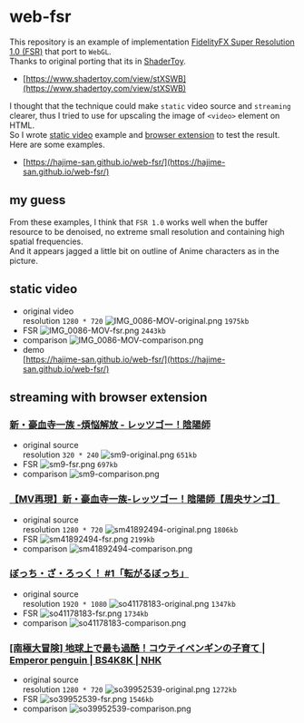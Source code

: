 # web-fsr

This repository is an example of implementation
[FidelityFX Super Resolution 1.0 (FSR)](https://gpuopen.com/fidelityfx-superresolution/)
that port to `WebGL`.\
Thanks to original porting that its in [ShaderToy](https://www.shadertoy.com/).

- [https://www.shadertoy.com/view/stXSWB](https://www.shadertoy.com/view/stXSWB)

I thought that the technique could make `static` video source and `streaming`
clearer, thus I tried to use for upscaling the image of `<video>` element on
HTML.\
So I wrote [static video](./example/) example and
[browser extension](./browser-extension/) to test the result.\
Here are some examples.

- [https://hajime-san.github.io/web-fsr/](https://hajime-san.github.io/web-fsr/)

## my guess

From these examples, I think that `FSR 1.0` works well when the buffer resource
to be denoised, no extreme small resolution and containing high spatial
frequencies.\
And it appears jagged a little bit on outline of Anime characters as in the
picture.

## static video

- original video
  \
  resolution `1280 * 720`
  ![IMG_0086-MOV-original.png](assets/IMG_0086-MOV-original.png?raw=true "IMG_0086-MOV-original")
  `1975kb`
- FSR
  ![IMG_0086-MOV-fsr.png](assets/IMG_0086-MOV-fsr.png?raw=true "IMG_0086-MOV-fsr")
  `2443kb`
- comparison
  ![IMG_0086-MOV-comparison.png](assets/IMG_0086-MOV-comparison.png?raw=true "IMG_0086-MOV-comparison")
- demo
  \
  [https://hajime-san.github.io/web-fsr/](https://hajime-san.github.io/web-fsr/)

## streaming with browser extension

### [新・豪血寺一族 -煩悩解放 - レッツゴー！陰陽師](https://www.nicovideo.jp/watch/sm9)

- original source
  \
  resolution `320 * 240`
  ![sm9-original.png](assets/sm9-original.png?raw=true "sm9-original") `651kb`
- FSR ![sm9-fsr.png](assets/sm9-fsr.png?raw=true "sm9-fsr") `697kb`
- comparison
  ![sm9-comparison.png](assets/sm9-comparison.png?raw=true "sm9-comparison")

### [【MV再現】新・豪血寺一族‐レッツゴー！陰陽師【周央サンゴ】](https://www.nicovideo.jp/watch/sm41892494)

- original source
  \
  resolution `1280 * 720`
  ![sm41892494-original.png](assets/sm41892494-original.png?raw=true "sm41892494-original")
  `1806kb`
- FSR ![sm41892494-fsr.png](assets/sm41892494-fsr.png?raw=true "sm41892494-fsr")
  `2199kb`
- comparison
  ![sm41892494-comparison.png](assets/sm41892494-comparison.png?raw=true "sm41892494-comparison")

### [ぼっち・ざ・ろっく！ #1「転がるぼっち」](https://www.nicovideo.jp/watch/so41178183)

- original source
  \
  resolution `1920 * 1080`
  ![so41178183-original.png](assets/so41178183-original.png?raw=true "so41178183-original")
  `1347kb`
- FSR ![so41178183-fsr.png](assets/so41178183-fsr.png?raw=true "so41178183-fsr")
  `1734kb`
- comparison
  ![so41178183-comparison.png](assets/so41178183-comparison.png?raw=true "so41178183-comparison")

### [[南極大冒険] 地球上で最も過酷！コウテイペンギンの子育て | Emperor penguin | BS4K8K | NHK](https://www.nicovideo.jp/watch/so39952539)

- original source
  \
  resolution `1280 * 720`
  ![so39952539-original.png](assets/so39952539-original.png?raw=true "so39952539-original")
  `1272kb`
- FSR ![so39952539-fsr.png](assets/so39952539-fsr.png?raw=true "so39952539-fsr")
  `1546kb`
- comparison
  ![so39952539-comparison.png](assets/so39952539-comparison.png?raw=true "so39952539-comparison")
